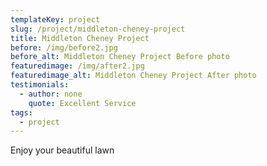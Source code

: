 ```yaml
---
templateKey: project
slug: /project/middleton-cheney-project
title: Middleton Cheney Project
before: /img/before2.jpg
before_alt: Middleton Cheney Project Before photo
featuredimage: /img/after2.jpg
featuredimage_alt: Middleton Cheney Project After photo
testimonials:
  - author: none
    quote: Excellent Service
tags:
  - project
---
```

Enjoy your beautiful lawn
